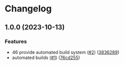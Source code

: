 # Changelog

## 1.0.0 (2023-10-13)


### Features

* 46 provide automated build system ([#2](https://github.com/airtonix/Lamp/issues/2)) ([3836289](https://github.com/airtonix/Lamp/commit/3836289766e168ec88ae9c6572beb555e6156145))
* automated builds ([#1](https://github.com/airtonix/Lamp/issues/1)) ([76cd255](https://github.com/airtonix/Lamp/commit/76cd255e1b3e4b663ab34876dc687c7ad2dcd06a))
